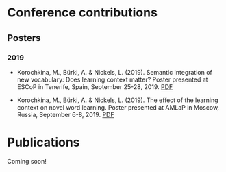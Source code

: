 # Conference contributions

## Posters

### 2019

* Korochkina, M., Bürki, A. & Nickels, L. (2019). Semantic integration of new vocabulary: Does learning context matter? Poster presented at ESCoP in Tenerife, Spain, September 25-28, 2019. [PDF](/posters/poster_escop2019_mkorochkina.pdf) 

* Korochkina, M., Bürki, A. & Nickels, L. (2019). The effect of the learning context on novel word learning. Poster presented at AMLaP in Moscow, Russia, September 6-8, 2019. [PDF](/posters/poster_amlap2019_mkorochkina.pdf)

# Publications

Coming soon!
